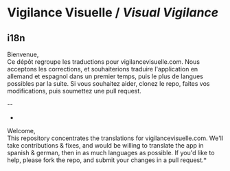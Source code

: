 # Vigilance Visuelle / *Visual Vigilance*
## i18n

Bienvenue,  
Ce dépôt regroupe les traductions pour vigilancevisuelle.com. Nous acceptons les corrections, et souhaiterions traduire l'application en allemand et espagnol dans un premier temps, puis le plus de langues possibles par la suite. Si vous souhaitez aider, clonez le repo, faites vos modifications, puis soumettez une pull request.

--   

*
Welcome,  
This repository concentrates the translations for vigilancevisuelle.com. We'll take contributions & fixes, and would be willing to translate the app in spanish & german, then in as much languages as possible. If you'd like to help, please fork the repo, and submit your changes in a pull request.*
